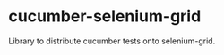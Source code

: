 cucumber-selenium-grid
======================

Library to distribute cucumber tests onto selenium-grid.
